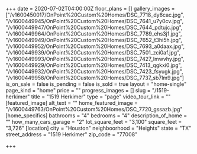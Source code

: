 +++
date = 2020-07-02T04:00:00Z
floor_plans = []
gallery_images = ["/v1600450017/OnPoint%20Custom%20Homes/DSC_7718_dy6cac.jpg", "/v1600449945/OnPoint%20Custom%20Homes/DSC_7641_u7y0cv.jpg", "/v1600449947/OnPoint%20Custom%20Homes/DSC_7644_pdtujc.jpg", "/v1600449964/OnPoint%20Custom%20Homes/DSC_7789_ehs3j1.jpg", "/v1600449949/OnPoint%20Custom%20Homes/DSC_7652_t3hi5h.jpg", "/v1600449952/OnPoint%20Custom%20Homes/DSC_7693_a0daax.jpg", "/v1600449939/OnPoint%20Custom%20Homes/DSC_7501_zci0af.jpg", "/v1600449993/OnPoint%20Custom%20Homes/DSC_7427_lmwvhy.jpg", "/v1600449929/OnPoint%20Custom%20Homes/DSC_7413_qgkxi0.jpg", "/v1600449932/OnPoint%20Custom%20Homes/DSC_7423_fsyugk.jpg", "/v1600449958/OnPoint%20Custom%20Homes/DSC_7737_sb7lm9.jpg"]
is_on_sale = false
is_pending = false
is_sold = true
layout = "home-single"
page_kind = "home"
price = ""
progress_images = []
slug = "/1519-herkimer"
title = "1519 Herkimer"
type = "page"
video_tour_link = ""
[featured_image]
alt_text = ""
home_featured_image = "/v1600449763/OnPoint%20Custom%20Homes/DSC_7720_gssazb.jpg"
[home_specifics]
bathrooms = "4"
bedrooms = "4"
description_of_home = ""
how_many_cars_garage = "2"
lot_square_feet = "3,100"
square_feet = "3,726"
[location]
city = "Houston"
neighboorhood = "Heights"
state = "TX"
street_address = "1519 Herkimer"
zip_code = "77008"

+++
